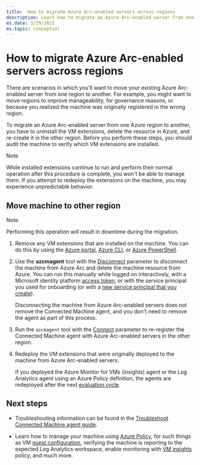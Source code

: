 ```yaml
---
title:  How to migrate Azure Arc-enabled servers across regions
description: Learn how to migrate an Azure Arc-enabled server from one region to another.
ms.date: 3/29/2022
ms.topic: conceptual
---
```


# How to migrate Azure Arc-enabled servers across regions

There are scenarios in which you'll want to move your existing Azure Arc-enabled server from one region to another. For example, you might want to move regions to improve manageability, for governance reasons, or because you realized the machine was originally registered in the wrong region.

To migrate an Azure Arc-enabled server from one Azure region to another, you have to uninstall the VM extensions, delete the resource in Azure, and re-create it in the other region. Before you perform these steps, you should audit the machine to verify which VM extensions are installed.

> [!NOTE]
> While installed extensions continue to run and perform their normal operation after this procedure is complete, you won't be able to manage them. If you attempt to redeploy the extensions on the machine, you may experience unpredictable behavior.

## Move machine to other region

> [!NOTE]
> Performing this operation will result in downtime during the migration.

1. Remove any VM extensions that are installed on the machine. You can do this by using the [Azure portal](manage-vm-extensions-portal.md#remove-extensions), [Azure CLI](manage-vm-extensions-cli.md#remove-extensions), or [Azure PowerShell](manage-vm-extensions-powershell.md#remove-extensions).

2. Use the **azcmagent** tool with the [Disconnect](azcmagent-disconnect.md) parameter to disconnect the machine from Azure Arc and delete the machine resource from Azure. You can run this manually while logged on interactively, with a Microsoft identity platform [access token](../../active-directory/develop/access-tokens.md), or with the service principal you used for onboarding (or with a [new service principal that you create](onboard-service-principal.md#create-a-service-principal-for-onboarding-at-scale)).

    Disconnecting the machine from Azure Arc-enabled servers does not remove the Connected Machine agent, and you don't need to remove the agent as part of this process.

3. Run the `azcmagent` tool with the [Connect](azcmagent-connect.md) parameter to re-register the Connected Machine agent with Azure Arc-enabled servers in the other region.

4. Redeploy the VM extensions that were originally deployed to the machine from Azure Arc-enabled servers.

    If you deployed the Azure Monitor for VMs (insights) agent or the Log Analytics agent using an Azure Policy definition, the agents are redeployed after the next [evaluation cycle](../../governance/policy/how-to/get-compliance-data.md#evaluation-triggers).

## Next steps

* Troubleshooting information can be found in the [Troubleshoot Connected Machine agent guide](troubleshoot-agent-onboard.md).

* Learn how to manage your machine using [Azure Policy](../../governance/policy/overview.md), for such things as VM [guest configuration](../../governance/machine-configuration/overview.md), verifying the machine is reporting to the expected Log Analytics workspace, enable monitoring with [VM insights](../../azure-monitor/vm/vminsights-enable-policy.md) policy, and much more.
